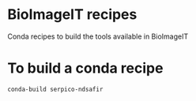 # BioImageIT recipes

Conda recipes to build the tools available in BioImageIT


# To build a conda recipe

```
conda-build serpico-ndsafir
```